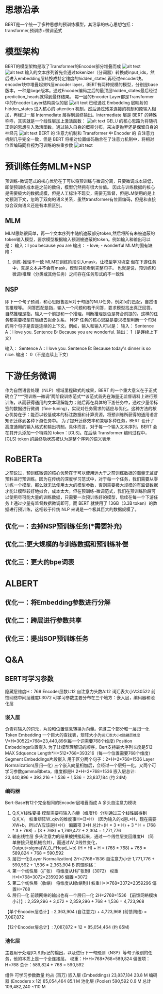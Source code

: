 # 思想沿承
BERT是一个统一了多种思想的预训练模型，其沿承的核心思想包括：
transformer,预训练+微调范式
# 模型架构
BERT的模型架构是取了Transformer的Encoder部分堆叠而成
![alt text](assets/image48.png)
![alt text](assets/image49.png)
输入的文本序列首先会通过tokenizer（分词器）转换成input_ids，然后进入embedding层转换成特定维度的hidden_states,再经过encoder块。encoder块中堆叠起来N层encoder layer，BERT有两种规模的模型，分别是base版本，一种是large版本。通过Encoder编码之后的最顶层hidden_states最后经过prediction_heads就得到最终结果。
每一层的Encoder Layer都是Transformer中的Encoder Layer结构类似的层
![alt text](assets/image50.png)
已经通过 Embedding 层映射的 hidden_states 进入核心的 attention 机制，然后通过残差连接的机制和原输入相加，再经过一层 Intermediate 层得到最终输出。Intermediate 层是 BERT 的特殊称呼，其实就是一个线性层加上激活函数：
![alt text](assets/image51.png)
GELU 的核心思路为将随机正则的思想引入激活函数，通过输入自身的概率分布，来决定抛弃还是保留自身的神经元
![alt text](assets/image52.png)
BERT 的 注意力机制和 Transformer 中 Encoder 的 自注意力机制几乎完全一致，但是 BERT 将相对位置编码融合在了注意力机制中，将相对位置编码同样视为可训练的权重参数
![alt text](assets/image53.png)
# 预训练任务MLM+NSP
预训练-微调范式的核心优势在于可以将预训练与微调分离，只要微调成本较低，即使预训练成本是之前的数倍，模型仍然拥有很大价值。
因此与训练数据的核心是需要极大的数据规模，但是人工标注不现实，需要无监督，但是LM使用的是上文预测下文，忽略了双向的语义关系，虽然transformer有位置编码，但是和直接拟合双向语义还是有本质区别。
## MLM
MLM思路很简单，再一个文本序列中随机遮蔽部分token,然后将所有未被遮蔽的token输入模型，要求模型根据输入预测被遮蔽的token。例如输入和输出可以是：
输入：I <MASK> you because you are <MASK>
输出：<MASK> - love; <MASK> - wonderful
MLM的固有缺陷：
1. 训练-推理不一致
   MLM在训练阶段引入mask，让模型学习填空
   但在下游任务中，真是文本并不会有mask，模型只能看到完整句子。
   也就是说，预训练和微调/推理（分类或其他任务）之间存在任务形式的不一致性
## NSP
即下一个句子预测，和心思限售股hi对于句级的NLU任务，例如问打匹配，自然语言推理等。
问答匹配是指，输入一个问题和若干问答，要求模型找出真正回答。
自然推理是指，输入一个前提和一个推理。判断推理是否是符合前提的。这样的任务都需要模型在局级去拟合关系。
NSP 任务的核心思路是要求模型判断一个句对的两个句子是否是连续的上下文。例如，输入和输入可以是：
输入：
    Sentence A：I love you.
    Sentence B: Because you are wonderful.
输出：
    1（是连续上下文）

输入：
    Sentence A：I love you.
    Sentence B: Because today's dinner is so nice.
输出：
    0（不是连续上下文）
# 下游任务微调
作为自然语言处理（NLP）领域里程碑式的成果，BERT 的一个重大意义在于正式确立了**“预训练—微调”两阶段训练范式**该范式首先在海量无监督语料上进行预训练，从而获得通用的文本理解能力；随后再在具体的下游任务中，通过少量带标签的数据进行微调（fine-tuning），实现对任务需求的适应与优化。这种方法的核心优势在于：能否以较低成本的标注数据和计算资源，将预训练所获得的通用语言知识迁移到各种下游任务中。
为了提升迁移效率和兼容多种任务，BERT 设计了高度通用的输入格式和输出机制。具体而言，对于每一个输入文本序列，BERT 会在其开头添加一个特殊的 token：[CLS]。在后续 Transformer 编码过程中，[CLS] token 的最终隐状态被认为是整个序列的语义表示
# RoBERTa
之前说过，预训练微调的核心优势在于可以使用远大于之前训练数据的海量无监督预料进行预训练。因为在传统的深度学习范式中，对于每一个任务，我们需要从零训练一个模型，那么就无法使用太大的模型参数，否则需要极大规模的有监督数据才能让模型较好地拟合，成本太大。但在预训练-微调范式，我们在预训练阶段可以使用尽可能大量的训练数据，只需要一次预训练好的模型，后续在每一个下游任务上通过少量有监督数据微调即可。而 BERT 就使用了 13GB（3.3B token）的数据进行预训练，这相较于传统 NLP 来说是一个极其巨大的数据规模了。
## 优化一：去掉NSP预训练任务(*需要补充)
## 优化二:更大规模的与训练数据和预训练补偿
## 优化三：更大的bpe词表
# ALBERT
## 优化一：将Embedding参数进行分解
## 优化二：跨层进行参数共享
## 优化三：提出SOP预训练任务

# Q&A
## BERT可学习参数
隐藏层维度H：768
Encoder层数L:12
自注意力头数A:12
词汇表大小V:30522
前馈网络中间层维度I:3072
可学习参数主要分布在三个地方：嵌入层，编码器和池化层
### 嵌入层
负责将输入的词元，片段和位置信息转换为向量。包含三个部分和一层归一化
Token Embedding
一个巨大的查找表，矩阵大小为`词汇表大小`x`隐藏层维度`
V\*H=30522\*768=23,440,896(每一个词需要768个维度)
Position Embeddings位置嵌入
为了让模型理解词的顺序，Bert支持最大序列长度是512
MAX Sdquence Length\*H=512\*768=393216（每一个位置需要768个维度）
Segment Embeddings片段嵌入
用于区分两个句子：2\*H=2\*768=1536
Layer Normalization(层归一化)
三个嵌入向量相加后，会经过一个层归一化，又两个可学习参数gamma和beta，维度都是H
2*H=2\*768=1536
嵌入层总计: 23,440,896 + 393,216 + 1,536 + 1,536 = 23,837,184 (约 24M)
### 编码器
Bert-Base有12个完全相同的Encoder层堆叠而成
A 多头自注意力模块
1. Q,K,V线性变换
   模型需要将输入向量（维度H）分别通过三个线性层得到Q,K,V。
   权重矩阵W_qkv的维度事H\*(3\*H) （因为输入的x是L*H，现在需要XW+b，所以W应该是H\*H）
   偏置项
   3\*H
   总计=(H * 3 * H) + 3 * H = (768 * 3 * 768) + (3 * 768) = 1,769,472 + 2,304 = 1,771,776
2. 输出线性层
   多头注意力的结果被拼接起来，通过一个线性层变回维度H
（简单拼接只是机械合并），而通过W_0线性变化，Output=sigma(W_0_i*Head_i+b)
(H * H) + H = (768 * 768) + 768 = 589,824 + 768 = 590,592
3. 层归一化(Layer Normalization)
   2*H=2*768=1536
自注意力小计
1,771,776 + 590,592 + 1,536 = 2,363,904
B 前馈网络：
1. 第一个线性层（扩张）
   将维度从H扩张到I（3072）
   权重H\*I=768*3072=2359296
   偏置I=3072
2. 第二个线性层（收缩）
   将维度从I收缩到H
   权重H\*I=768*3072=2359296
   偏置H=768
3. 层归一化
   前馈网络的输出也有一个层归一化
   2*H=2*768=1536
【前馈网络模块小计】: 2,359,296 + 3,072 + 2,359,296 + 768 + 1,536 = 4,723,968

【单个Encoder层总计】: 2,363,904 (自注意力) + 4,723,968 (前馈网络) = 7,087,872

【12个Encoder层总计】: 7,087,872 * 12 = 85,054,464 (约 85M)
### 池化层
主要用于处理[CLS]标记的输出，以及进行下一句预测（NSP）等句子级别的任务，他的本质上是一个全连接层。
权重：H*H=768\*768=589,824
偏置项：H=768
总计：589,824 + 768 = 590,592


组件	可学习参数数量	约占 (百万)
嵌入层 (Embeddings)	23,837,184	23.8 M
编码器 (Encoders x 12)	85,054,464	85.1 M
池化层 (Pooler)	590,592	0.6 M
总计	109,482,240	~110 M